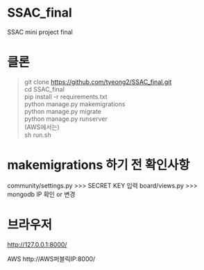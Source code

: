# SSAC_final
SSAC mini project final


# 클론
> git clone https://github.com/tyeong2/SSAC_final.git  
> cd SSAC_final  
> pip install -r requirements.txt  
> python manage.py makemigrations  
> python manage.py migrate  
> python manage.py runserver  
(AWS에서는)  
> sh run.sh  

# makemigrations 하기 전 확인사항
community/settings.py >>> SECRET KEY 입력
board/views.py >>> mongodb IP 확인 or 변경



# 브라우저
http://127.0.0.1:8000/

AWS
http://AWS퍼블릭IP:8000/
